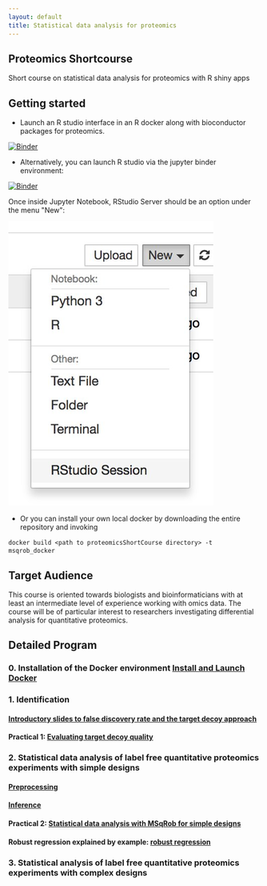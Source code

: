 ```yaml
---
layout: default
title: Statistical data analysis for proteomics
---
```


## Proteomics Shortcourse

Short course on statistical data analysis for proteomics with R shiny apps

## Getting started

- Launch an R studio interface in an R docker along with bioconductor packages for proteomics.

[![Binder](http://mybinder.org/badge.svg)](http://mybinder.org/v2/gh/statOmics/proteomicsShortCourse/master?urlpath=rstudio)

- Alternatively, you can launch R studio via the jupyter binder environment:

[![Binder](http://mybinder.org/badge.svg)](http://mybinder.org/v2/gh/statOmics/proteomicsShortCourse/master)

Once inside Jupyter Notebook, RStudio Server should be an option under the menu
"New":

![](./pages/figs/rstudio-session.jpg)

- Or you can install your own local docker by downloading the entire repository and invoking
```
docker build <path to proteomicsShortCourse directory> -t msqrob_docker
```

## Target Audience
This course is oriented towards biologists and bioinformaticians with at least an intermediate level of experience working with omics data. The course will be of particular interest to researchers investigating differential analysis for quantitative proteomics.

## Detailed Program

### 0. Installation of the Docker environment [Install and Launch Docker](pages/installLaunchDocker.md)

### 1. Identification
#### [Introductory slides to false discovery rate and the target decoy approach](assets/1_Identification_Evaluation_Target_Decoy_Approach.pdf)

#### Practical 1: [Evaluating target decoy quality](pages/Identification.md)

### 2. Statistical data analysis of label free quantitative proteomics experiments with simple designs

#### [Preprocessing](assets/2_MSqRob_data_analysisI.pdf)
#### [Inference](assets/2_MSqRob_data_analysisII.pdf)

#### Practical 2: [Statistical data analysis with MSqRob for simple designs](pages/sdaMsqrobSimple.md)
#### Robust regression explained by example: [robust regression](pages/robustRegression.nb.html)

### 3. Statistical analysis of label free quantitative proteomics experiments with complex designs
